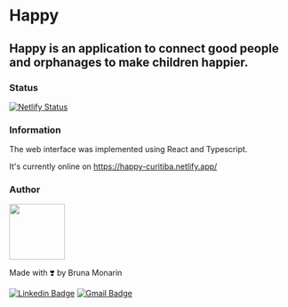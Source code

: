 # Happy
## Happy is an application to connect good people and orphanages to make children happier.

### Status

[![Netlify Status](https://api.netlify.com/api/v1/badges/aef02942-1032-4ebd-bb5a-9e4c828a9b9e/deploy-status)](https://app.netlify.com/sites/happy-curitiba/deploys)

### Information

The web interface was implemented using React and Typescript.

It's currently online on https://happy-curitiba.netlify.app/

### Author

<img src="https://avatars1.githubusercontent.com/u/65819100?s=460&u=418b9bd94f4f9bcd2f3494bfd7b3a8ab8fd08662&v=4" width="100px;" alt=""/>

Made with ❣️ by Bruna Monarin 

[![Linkedin Badge](https://img.shields.io/badge/-Bruna%20Monarin-blue?style=for-the-badge&logo=Linkedin&logoColor=white&link=https://www.linkedin.com/in/bruna-de-paula-monarin/)](https://www.linkedin.com/in/bruna-de-paula-monarin/)
[![Gmail Badge](https://img.shields.io/badge/-brunamonarin@gmail.com-c14438?style=for-the-badge&logo=Gmail&logoColor=white&link=mailto:brunamonarin@gmail.com)](mailto:brunamonarin@gmail.com)
